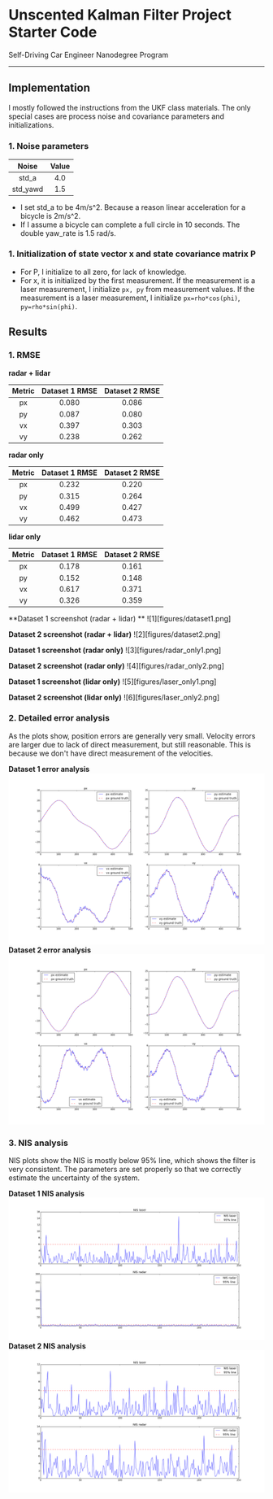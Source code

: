 # Unscented Kalman Filter Project Starter Code
Self-Driving Car Engineer Nanodegree Program

---

[image1]: ./figures/dataset1.png "Dataset 1 screenshot"
[image2]: ./figures/dataset2.png "Dataset 2 screenshot"
[image3]: ./figures/dataset_1.png "Dataset 1 error"
[image4]: ./figures/dataset_2.png "Dataset 2 error"
[image5]: ./figures/NIS_dataset_1.png "Dataset 1 NIS plot"
[image6]: ./figures/NIS_dataset_2.png "Dataset 2 NIS plot"

## Implementation

I mostly followed the instructions from the UKF class materials. The only
special cases are process noise and covariance parameters and initializations.

### 1. Noise parameters

|    Noise   |    Value      | 
|:----------:|:-------------:| 
|  std_a     |      4.0      | 
| std_yawd   |      1.5      | 

- I set std_a to be 4m/s^2. Because a reason linear acceleration for a bicycle is 2m/s^2.
- If I assume a bicycle can complete a full circle in 10 seconds. The double yaw_rate is 1.5 rad/s.

### 1. Initialization of state vector **x** and state covariance matrix **P**
- For P, I initialize to all zero, for lack of knowledge.
- For x, it is initialized by the first measurement.
If the measurement is a laser measurement, I initialize `px, py` from measurement values.
If the measurement is a laser measurement, I initialize `px=rho*cos(phi)`, `py=rho*sin(phi)`.

## Results

### 1. RMSE
**radar + lidar**

|   Metric   |Dataset 1 RMSE |Dataset 2 RMSE | 
|:----------:|:-------------:|:-------------:| 
|  px        |      0.080    |      0.086    | 
|  py        |      0.087    |      0.080    | 
|  vx        |      0.397    |      0.303    | 
|  vy        |      0.238    |      0.262    | 

**radar only**

|   Metric   |Dataset 1 RMSE |Dataset 2 RMSE | 
|:----------:|:-------------:|:-------------:| 
|  px        |      0.232    |      0.220    | 
|  py        |      0.315    |      0.264    | 
|  vx        |      0.499    |      0.427    | 
|  vy        |      0.462    |      0.473    | 

**lidar only**

|   Metric   |Dataset 1 RMSE |Dataset 2 RMSE | 
|:----------:|:-------------:|:-------------:| 
|  px        |      0.178    |      0.161    | 
|  py        |      0.152    |      0.148    | 
|  vx        |      0.617    |      0.371    | 
|  vy        |      0.326    |      0.359    | 

**Dataset 1 screenshot (radar + lidar) **
![1][figures/dataset1.png]

**Dataset 2 screenshot (radar + lidar)**
![2][figures/dataset2.png]

**Dataset 1 screenshot (radar only)**
![3][figures/radar_only1.png]

**Dataset 2 screenshot (radar only)**
![4][figures/radar_only2.png]

**Dataset 1 screenshot (lidar only)**
![5][figures/laser_only1.png]

**Dataset 2 screenshot (lidar only)**
![6][figures/laser_only2.png]

### 2. Detailed error analysis
As the plots show, position errors are generally very small.
Velocity errors are larger due to lack of direct measurement, but still reasonable.
This is because we don't have direct measurement of the velocities.

**Dataset 1 error analysis**
![Dataset 1 error analysis][image3]
**Dataset 2 error analysis**
![Dataset 2 error analysis][image4]


### 3. NIS analysis

NIS plots show the NIS is mostly below 95% line, which shows the filter is very consistent.
The parameters are set properly so that we correctly estimate the uncertainty of the system.

**Dataset 1 NIS analysis**
![Dataset 1 NIS analysis][image5]
**Dataset 2 NIS analysis**
![Dataset 2 NIS analysis][image6]
